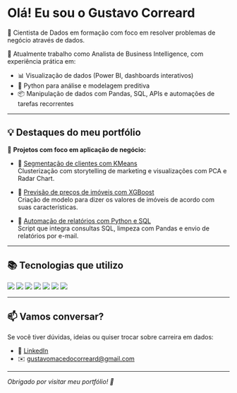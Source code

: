 # Olá! Eu sou o Gustavo Correard

🎯 Cientista de Dados em formação com foco em resolver problemas de negócio através de dados.

💼 Atualmente trabalho como Analista de Business Intelligence, com experiência prática em:
- 📊 Visualização de dados (Power BI, dashboards interativos)
- 🐍 Python para análise e modelagem preditiva
- 📦 Manipulação de dados com Pandas, SQL, APIs e automações de tarefas recorrentes

---

## 💡 Destaques do meu portfólio

🚀 **Projetos com foco em aplicação de negócio:**

- 📌 [Segmentação de clientes com KMeans](https://github.com/Gustavocorreard/mall-customers-clustering)  
  Clusterização com storytelling de marketing e visualizações com PCA e Radar Chart.

- 📌 [Previsão de preços de imóveis com XGBoost](https://github.com/Gustavocorreard/house-price-xgboost)  
  Criação de modelo para dizer os valores de imóveis de acordo com suas características.

- 📌 [Automação de relatórios com Python e SQL](https://github.com/Gustavocorreard/automacao-relatorio-leads)  
  Script que integra consultas SQL, limpeza com Pandas e envio de relatórios por e-mail.

---

## 📚 Tecnologias que utilizo

<img src="https://img.shields.io/badge/Python-3776AB?style=for-the-badge&logo=python&logoColor=white"/> <img src="https://img.shields.io/badge/PowerBI-F2C811?style=for-the-badge&logo=powerbi&logoColor=black"/>
<img src="https://img.shields.io/badge/Tableau-E97627?style=for-the-badge&logo=tableau&logoColor=white"/> <img src="https://img.shields.io/badge/SQL-316192?style=for-the-badge&logo=postgresql&logoColor=white"/>
<img src="https://img.shields.io/badge/Scikit--learn-F7931E?style=for-the-badge&logo=scikit-learn&logoColor=white"/> <img src="https://img.shields.io/badge/Pandas-150458?style=for-the-badge&logo=pandas&logoColor=white"/>
<img src="https://img.shields.io/badge/Matplotlib-008080?style=for-the-badge&logo=plotly&logoColor=white"/>


---

## 📫 Vamos conversar?

Se você tiver dúvidas, ideias ou quiser trocar sobre carreira em dados:

- 💼 [LinkedIn](https://www.linkedin.com/in/gustavocorreard)
- ✉️ gustavomacedocorreard@gmail.com

---

*Obrigado por visitar meu portfólio! 🚀*
